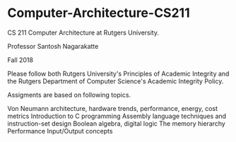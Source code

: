 # Computer-Architecture-CS211

CS 211 Computer Architecture at Rutgers University.

Professor Santosh Nagarakatte

Fall 2018

Please follow both Rutgers University's Principles of Academic Integrity and the Rutgers Department of Computer Science's Academic Integrity Policy.

Assigments are based on following topics.

Von Neumann architecture, hardware trends, performance, energy, cost metrics
Introduction to C programming
Assembly language techniques and instruction-set design
Boolean algebra, digital logic
The memory hierarchy
Performance
Input/Output concepts



